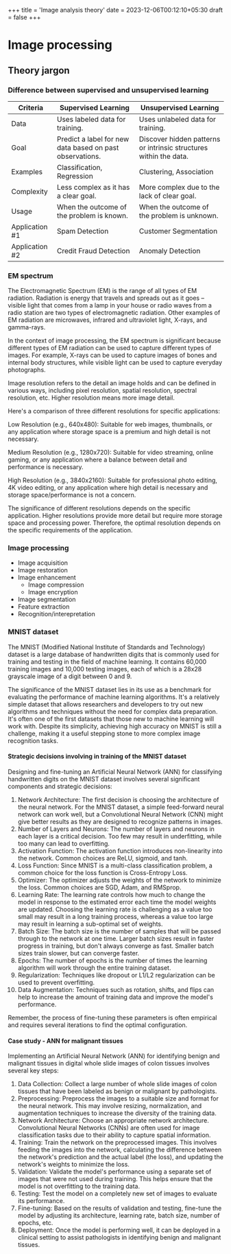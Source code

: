 +++
title = 'Image analysis theory'
date = 2023-12-06T00:12:10+05:30
draft = false
+++

# Image processing

## Theory jargon
### Difference between supervised and unsupervised learning
| Criteria | Supervised Learning | Unsupervised Learning |
| --- | --- | --- |
| Data | Uses labeled data for training. | Uses unlabeled data for training. |
| Goal | Predict a label for new data based on past observations. | Discover hidden patterns or intrinsic structures within the data. |
| Examples | Classification, Regression | Clustering, Association |
| Complexity | Less complex as it has a clear goal. | More complex due to the lack of clear goal. |
| Usage | When the outcome of the problem is known. | When the outcome of the problem is unknown. |
| Application #1 | Spam Detection | Customer Segmentation |
| Application #2 | Credit Fraud Detection | Anomaly Detection |

### EM spectrum
The Electromagnetic Spectrum (EM) is the range of all types of EM radiation. Radiation is energy that travels and spreads out as it goes – visible light that comes from a lamp in your house or radio waves from a radio station are two types of electromagnetic radiation. Other examples of EM radiation are microwaves, infrared and ultraviolet light, X-rays, and gamma-rays.

In the context of image processing, the EM spectrum is significant because different types of EM radiation can be used to capture different types of images. For example, X-rays can be used to capture images of bones and internal body structures, while visible light can be used to capture everyday photographs.

Image resolution refers to the detail an image holds and can be defined in various ways, including pixel resolution, spatial resolution, spectral resolution, etc. Higher resolution means more image detail.

Here's a comparison of three different resolutions for specific applications:

Low Resolution (e.g., 640x480): Suitable for web images, thumbnails, or any application where storage space is a premium and high detail is not necessary.

Medium Resolution (e.g., 1280x720): Suitable for video streaming, online gaming, or any application where a balance between detail and performance is necessary.

High Resolution (e.g., 3840x2160): Suitable for professional photo editing, 4K video editing, or any application where high detail is necessary and storage space/performance is not a concern.

The significance of different resolutions depends on the specific application. Higher resolutions provide more detail but require more storage space and processing power. Therefore, the optimal resolution depends on the specific requirements of the application.

### Image processing
- Image acquisition
- Image restoration
- Image enhancement
	- Image compression
	- Image encryption
- Image segmentation
- Feature extraction
- Recognition/interepretation

### MNIST dataset
The MNIST (Modified National Institute of Standards and Technology) dataset is a large database of handwritten digits that is commonly used for training and testing in the field of machine learning. It contains 60,000 training images and 10,000 testing images, each of which is a 28x28 grayscale image of a digit between 0 and 9.

The significance of the MNIST dataset lies in its use as a benchmark for evaluating the performance of machine learning algorithms. It's a relatively simple dataset that allows researchers and developers to try out new algorithms and techniques without the need for complex data preparation. It's often one of the first datasets that those new to machine learning will work with. Despite its simplicity, achieving high accuracy on MNIST is still a challenge, making it a useful stepping stone to more complex image recognition tasks.

#### Strategic decisions involving in training of the MNIST dataset
Designing and fine-tuning an Artificial Neural Network (ANN) for classifying handwritten digits on the MNIST dataset involves several significant components and strategic decisions:

1. Network Architecture: The first decision is choosing the architecture of the neural network. For the MNIST dataset, a simple feed-forward neural network can work well, but a Convolutional Neural Network (CNN) might give better results as they are designed to recognize patterns in images.
2. Number of Layers and Neurons: The number of layers and neurons in each layer is a critical decision. Too few may result in underfitting, while too many can lead to overfitting.
3. Activation Function: The activation function introduces non-linearity into the network. Common choices are ReLU, sigmoid, and tanh.
4. Loss Function: Since MNIST is a multi-class classification problem, a common choice for the loss function is Cross-Entropy Loss.
5. Optimizer: The optimizer adjusts the weights of the network to minimize the loss. Common choices are SGD, Adam, and RMSprop.
6. Learning Rate: The learning rate controls how much to change the model in response to the estimated error each time the model weights are updated. Choosing the learning rate is challenging as a value too small may result in a long training process, whereas a value too large may result in learning a sub-optimal set of weights.
7. Batch Size: The batch size is the number of samples that will be passed through to the network at one time. Larger batch sizes result in faster progress in training, but don't always converge as fast. Smaller batch sizes train slower, but can converge faster.
8. Epochs: The number of epochs is the number of times the learning algorithm will work through the entire training dataset.
9. Regularization: Techniques like dropout or L1/L2 regularization can be used to prevent overfitting.
10. Data Augmentation: Techniques such as rotation, shifts, and flips can help to increase the amount of training data and improve the model's performance.

Remember, the process of fine-tuning these parameters is often empirical and requires several iterations to find the optimal configuration.

#### Case study - ANN for malignant tissues
Implementing an Artificial Neural Network (ANN) for identifying benign and malignant tissues in digital whole slide images of colon tissues involves several key steps:

1. Data Collection: Collect a large number of whole slide images of colon tissues that have been labeled as benign or malignant by pathologists.
2. Preprocessing: Preprocess the images to a suitable size and format for the neural network. This may involve resizing, normalization, and augmentation techniques to increase the diversity of the training data.
3. Network Architecture: Choose an appropriate network architecture. Convolutional Neural Networks (CNNs) are often used for image classification tasks due to their ability to capture spatial information.
4. Training: Train the network on the preprocessed images. This involves feeding the images into the network, calculating the difference between the network's prediction and the actual label (the loss), and updating the network's weights to minimize the loss.
5. Validation: Validate the model's performance using a separate set of images that were not used during training. This helps ensure that the model is not overfitting to the training data.
6. Testing: Test the model on a completely new set of images to evaluate its performance.
7. Fine-tuning: Based on the results of validation and testing, fine-tune the model by adjusting its architecture, learning rate, batch size, number of epochs, etc.
8. Deployment: Once the model is performing well, it can be deployed in a clinical setting to assist pathologists in identifying benign and malignant tissues.